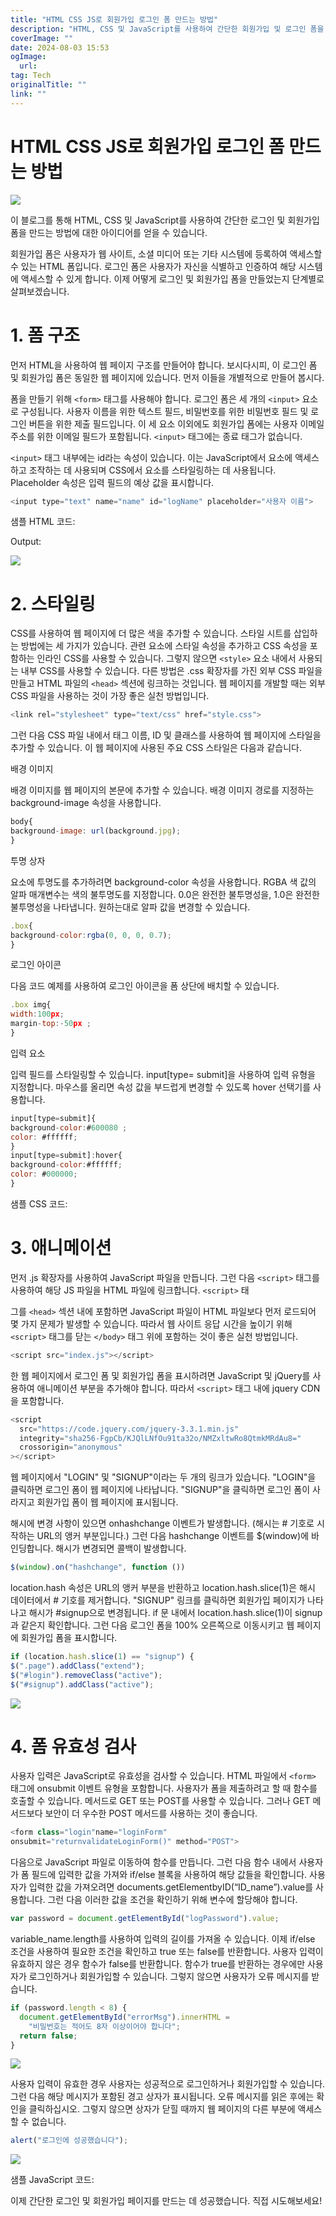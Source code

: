 ```yaml
---
title: "HTML CSS JS로 회원가입 로그인 폼 만드는 방법"
description: "HTML, CSS 및 JavaScript를 사용하여 간단한 회원가입 및 로그인 폼을 만드는 방법에 대한 튜토리얼입니다"
coverImage: ""
date: 2024-08-03 15:53
ogImage: 
  url: 
tag: Tech
originalTitle: ""
link: ""
---
```




# HTML CSS JS로 회원가입 로그인 폼 만드는 방법

<img src="/assets/img/Design-a-simple-Login-Signup-form-with-validation-using-HTML-CSS-JavaScript_0.png" />

<div class="content-ad"></div>

이 블로그를 통해 HTML, CSS 및 JavaScript를 사용하여 간단한 로그인 및 회원가입 폼을 만드는 방법에 대한 아이디어를 얻을 수 있습니다.

회원가입 폼은 사용자가 웹 사이트, 소셜 미디어 또는 기타 시스템에 등록하여 액세스할 수 있는 HTML 폼입니다. 로그인 폼은 사용자가 자신을 식별하고 인증하여 해당 시스템에 액세스할 수 있게 합니다. 이제 어떻게 로그인 및 회원가입 폼을 만들었는지 단계별로 살펴보겠습니다.

# 1. 폼 구조

먼저 HTML을 사용하여 웹 페이지 구조를 만들어야 합니다. 보시다시피, 이 로그인 폼 및 회원가입 폼은 동일한 웹 페이지에 있습니다. 먼저 이들을 개별적으로 만들어 봅시다.

폼을 만들기 위해 `<form>` 태그를 사용해야 합니다. 로그인 폼은 세 개의 `<input>` 요소로 구성됩니다. 사용자 이름을 위한 텍스트 필드, 비밀번호를 위한 비밀번호 필드 및 로그인 버튼을 위한 제출 필드입니다. 이 세 요소 이외에도 회원가입 폼에는 사용자 이메일 주소를 위한 이메일 필드가 포함됩니다. `<input>` 태그에는 종료 태그가 없습니다.

`<input>` 태그 내부에는 id라는 속성이 있습니다. 이는 JavaScript에서 요소에 액세스하고 조작하는 데 사용되며 CSS에서 요소를 스타일링하는 데 사용됩니다. Placeholder 속성은 입력 필드의 예상 값을 표시합니다.

<div class="content-ad"></div>

```js
<input type="text" name="name" id="logName" placeholder="사용자 이름">
```

샘플 HTML 코드:

Output:

<img src="/assets/img/Design-a-simple-Login-Signup-form-with-validation-using-HTML-CSS-JavaScript_1.png" />

# 2. 스타일링

CSS를 사용하여 웹 페이지에 더 많은 색을 추가할 수 있습니다. 스타일 시트를 삽입하는 방법에는 세 가지가 있습니다. 관련 요소에 스타일 속성을 추가하고 CSS 속성을 포함하는 인라인 CSS를 사용할 수 있습니다. 그렇지 않으면 `<style>` 요소 내에서 사용되는 내부 CSS를 사용할 수 있습니다. 다른 방법은 .css 확장자를 가진 외부 CSS 파일을 만들고 HTML 파일의 `<head>` 섹션에 링크하는 것입니다. 웹 페이지를 개발할 때는 외부 CSS 파일을 사용하는 것이 가장 좋은 실천 방법입니다.

```js
<link rel="stylesheet" type="text/css" href="style.css">
```

그런 다음 CSS 파일 내에서 태그 이름, ID 및 클래스를 사용하여 웹 페이지에 스타일을 추가할 수 있습니다. 이 웹 페이지에 사용된 주요 CSS 스타일은 다음과 같습니다.

배경 이미지

배경 이미지를 웹 페이지의 본문에 추가할 수 있습니다. 배경 이미지 경로를 지정하는 background-image 속성을 사용합니다.

<div class="content-ad"></div>

```js
body{
background-image: url(background.jpg);
}
```

투명 상자

요소에 투명도를 추가하려면 background-color 속성을 사용합니다. RGBA 색 값의 알파 매개변수는 색의 불투명도를 지정합니다. 0.0은 완전한 불투명성을, 1.0은 완전한 불투명성을 나타냅니다. 원하는대로 알파 값을 변경할 수 있습니다.

```js
.box{
background-color:rgba(0, 0, 0, 0.7);
}
```

<div class="content-ad"></div>

로그인 아이콘

다음 코드 예제를 사용하여 로그인 아이콘을 폼 상단에 배치할 수 있습니다.

```js
.box img{
width:100px;
margin-top:-50px ;
}
```

입력 요소

입력 필드를 스타일링할 수 있습니다. input[type= submit]을 사용하여 입력 유형을 지정합니다. 마우스를 올리면 속성 값을 부드럽게 변경할 수 있도록 hover 선택기를 사용합니다.

```js
input[type=submit]{
background-color:#600080 ;
color: #ffffff;
}
input[type=submit]:hover{
background-color:#ffffff;
color: #000000;
}
```

샘플 CSS 코드:

# 3. 애니메이션

먼저 .js 확장자를 사용하여 JavaScript 파일을 만듭니다. 그런 다음 `<script>` 태그를 사용하여 해당 JS 파일을 HTML 파일에 링크합니다. `<script>` 태

그를 `<head>` 섹션 내에 포함하면 JavaScript 파일이 HTML 파일보다 먼저 로드되어 몇 가지 문제가 발생할 수 있습니다. 따라서 웹 사이트 응답 시간을 높이기 위해 `<script>` 태그를 닫는 `</body>` 태그 위에 포함하는 것이 좋은 실천 방법입니다.

```js
<script src="index.js"></script>
```

<div class="content-ad"></div>

한 웹 페이지에서 로그인 폼 및 회원가입 폼을 표시하려면 JavaScript 및 jQuery를 사용하여 애니메이션 부분을 추가해야 합니다. 따라서 `<script>` 태그 내에 jquery CDN을 포함합니다.

```js
<script
  src="https://code.jquery.com/jquery-3.3.1.min.js"
  integrity="sha256-FgpCb/KJQlLNfOu91ta32o/NMZxltwRo8QtmkMRdAu8="
  crossorigin="anonymous"
></script>
```

웹 페이지에서 "LOGIN" 및 "SIGNUP"이라는 두 개의 링크가 있습니다. "LOGIN"을 클릭하면 로그인 폼이 웹 페이지에 나타납니다. "SIGNUP"을 클릭하면 로그인 폼이 사라지고 회원가입 폼이 웹 페이지에 표시됩니다.

해시에 변경 사항이 있으면 onhashchange 이벤트가 발생합니다. (해시는 # 기호로 시작하는 URL의 앵커 부분입니다.) 그런 다음 hashchange 이벤트를 $(window)에 바인딩합니다. 해시가 변경되면 콜백이 발생합니다.

```js
$(window).on("hashchange", function ())
```

location.hash 속성은 URL의 앵커 부분을 반환하고 location.hash.slice(1)은 해시 데이터에서 # 기호를 제거합니다. "SIGNUP" 링크를 클릭하면 회원가입 페이지가 나타나고 해시가 #signup으로 변경됩니다. if 문 내에서 location.hash.slice(1)이 signup과 같은지 확인합니다. 그런 다음 로그인 폼을 100% 오른쪽으로 이동시키고 웹 페이지에 회원가입 폼을 표시합니다.

```js
if (location.hash.slice(1) == "signup") {
$(".page").addClass("extend");
$("#login").removeClass("active");
$("#signup").addClass("active");
```

<div class="content-ad"></div>

<img src="https://miro.medium.com/v2/resize:fit:1200/1*JbDoSMT00Zw9anve_xLL2g.gif" />

# 4. 폼 유효성 검사

사용자 입력은 JavaScript로 유효성을 검사할 수 있습니다. HTML 파일에서 `<form>` 태그에 onsubmit 이벤트 유형을 포함합니다. 사용자가 폼을 제출하려고 할 때 함수를 호출할 수 있습니다. 메서드로 GET 또는 POST를 사용할 수 있습니다. 그러나 GET 메서드보다 보안이 더 우수한 POST 메서드를 사용하는 것이 좋습니다.

```js
<form class="login"name="loginForm"
onsubmit="returnvalidateLoginForm()" method="POST">
```

다음으로 JavaScript 파일로 이동하여 함수를 만듭니다. 그런 다음 함수 내에서 사용자가 폼 필드에 입력한 값을 가져와 if/else 블록을 사용하여 해당 값들을 확인합니다. 사용자가 입력한 값을 가져오려면 documents.getElementbyID(“ID_name”).value를 사용합니다. 그런 다음 이러한 값을 조건을 확인하기 위해 변수에 할당해야 합니다.

```js
var password = document.getElementById("logPassword").value;
```

<div class="content-ad"></div>

variable_name.length를 사용하여 입력의 길이를 가져올 수 있습니다. 이제 if/else 조건을 사용하여 필요한 조건을 확인하고 true 또는 false를 반환합니다. 사용자 입력이 유효하지 않은 경우 함수가 false를 반환합니다. 함수가 true를 반환하는 경우에만 사용자가 로그인하거나 회원가입할 수 있습니다. 그렇지 않으면 사용자가 오류 메시지를 받습니다.

```js
if (password.length < 8) {
  document.getElementById("errorMsg").innerHTML =
    "비밀번호는 적어도 8자 이상이어야 합니다";
  return false;
}
```

<img src="/assets/img/Design-a-simple-Login-Signup-form-with-validation-using-HTML-CSS-JavaScript_3.png" />

사용자 입력이 유효한 경우 사용자는 성공적으로 로그인하거나 회원가입할 수 있습니다. 그런 다음 해당 메시지가 포함된 경고 상자가 표시됩니다. 오류 메시지를 읽은 후에는 확인을 클릭하십시오. 그렇지 않으면 상자가 닫힐 때까지 웹 페이지의 다른 부분에 액세스할 수 없습니다.

```js
alert("로그인에 성공했습니다");
```

<div class="content-ad"></div>

<img src="/assets/img/Design-a-simple-Login-Signup-form-with-validation-using-HTML-CSS-JavaScript_4.png" />

샘플 JavaScript 코드:

이제 간단한 로그인 및 회원가입 페이지를 만드는 데 성공했습니다. 직접 시도해보세요!
